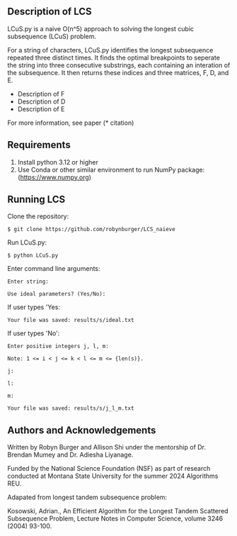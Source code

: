 ## Description of LCS

LCuS.py is a naive O(n^5) approach to solving the longest cubic subsequence 
(LCuS) problem. 

For a string of characters, LCuS.py identifies the longest subsequence repeated 
three distinct times. It finds the optimal breakpoints to seperate the string 
into three consecutive substrings, each containing an interation of the 
subsequence. It then returns these indices and three matrices, F, D, and E. 

* Description of F
* Description of D
* Description of E

For more information, see paper (* citation)

## Requirements

1. Install python 3.12 or higher
2. Use Conda or other similar environment to run NumPy package:
(https://www.numpy.org)

## Running LCS

Clone the repository: 
```
$ git clone https://github.com/robynburger/LCS_naieve
```

Run LCuS.py:
```
$ python LCuS.py
```

Enter command line arguments:
```
Enter string:

Use ideal parameters? (Yes/No):
```
If user types 'Yes:
``` 
Your file was saved: results/s/ideal.txt
```
If user types 'No':
```
Enter positive integers j, l, m:

Note: 1 <= i < j <= k < l <= m <= {len(s)}.

j:

l:

m:

Your file was saved: results/s/j_l_m.txt
```

## Authors and Acknowledgements 

Written by Robyn Burger and Allison Shi under the mentorship of 
Dr. Brendan Mumey and Dr. Adiesha Liyanage. 

Funded by the National Science Foundation (NSF) as part of research conducted 
at Montana State University for the summer 2024 Algorithms REU. 

Adapated from longest tandem subsequence problem:   

Kosowski, Adrian., An Efficient Algorithm for the Longest Tandem
Scattered Subsequence Problem,  Lecture Notes in Computer Science, volume 3246 
(2004) 93-100.
